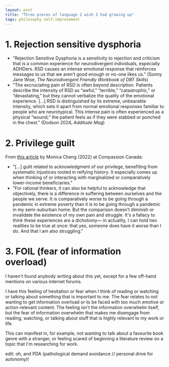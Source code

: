 ```yaml
---
layout: post
title: "Three pieces of language I wish I had growing up"
tags: philosophy self-improvement
---
```


# 1. Rejection sensitive dysphoria

- "Rejection Sensitive Dysphoria is a sensitivity to rejection and criticism that is a common experience for neurodivergent individuals, especially ADHDers. RSD causes an intense emotional response that reinforces messages to us that we aren't good enough or no-one likes us." (Sonny Jane Wise, *The Neurodivergent Friendly Workbook of DBT Skills*)
- "The excruciating pain of RSD is often beyond description. Patients describe the intensity of RSD as “awful,” “terrible,” “catastrophic,” or “devastating,” but they cannot verbalize the quality of the emotional experience. [...] RSD is distinguished by its extreme, unbearable intensity, which sets it apart from normal emotional responses familiar to people who are neurotypical. This intense pain is often experienced as a physical “wound;” the patient feels as if they were stabbed or punched in the chest." (Dodson 2024, *Additude Mag*)

# 2. Privilege guilt

From [this article](https://compassionca.medium.com/privilege-guilt-and-compassion-fatigue-c4aa776c7609) by Monica Cheng (2022) at Compassion Canada:

- "[...] guilt related to acknowledgment of our privilege, benefiting from systematic injustices rooted in reifying history. It especially comes up when thinking of or interacting with marginalized or comparatively lower-income beneficiaries."
- "For rational thinkers, it can also be helpful to acknowledge that objectively, there is a difference in suffering between ourselves and the people we serve. It is comparatively worse to be going through a pandemic in extreme poverty than it is to be going through a pandemic in my semi-suburban home. But the comparison doesn’t diminish or invalidate the existence of my own pain and struggle. It's a fallacy to think these experiences are a dichotomy— in actuality, I can hold two realities to be true at once: that yes, someone does have it worse than I do. And that I am also struggling."

# 3. FOIL (fear of information overload)

I haven't found anybody writing about this yet, except for a few off-hand mentions on various internet forums.

I have this feeling of hesitation or fear when I think of reading or watching or talking about something that is important to me. The fear relates to not wanting to get information overload or to be faced with too much emotive or action-relevant content. The feeling isn't the information overwhelm itself, but the fear of information overwhelm that makes me disengage from reading, watching, or talking about stuff that is highly relevant to my work or life.

This can manifest in, for example, not wanting to talk about a favourite book genre with a stranger, or feeling scared of beginning a literature review on a topic that I'm researching for work.


edit: oh, and PDA (pathological demand avoidance // personal drive for autonomy)!
